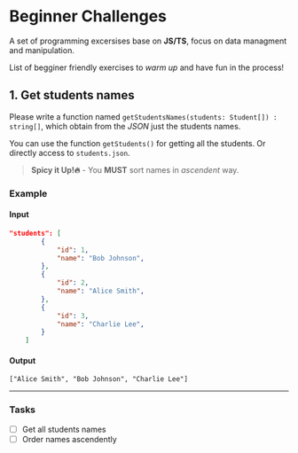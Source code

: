 
# Beginner Challenges

A set of programming excersises base on **JS/TS**, focus on data managment and manipulation.

List of begginer friendly exercises to _warm up_ and have fun in the process!

## 1. Get students names

Please write a function named `getStudentsNames(students: Student[]) : string[]`, which obtain from the _JSON_ just the students names.

You can use the function `getStudents()` for getting all the students.
Or directly access to `students.json`.

 >**Spicy it Up!🔥** - You __MUST__ sort names in _ascendent_ way.

### Example

#### Input

``` JSON
"students": [
        {
            "id": 1,
            "name": "Bob Johnson",
        },
        {
            "id": 2,
            "name": "Alice Smith",
        },
        {
            "id": 3,
            "name": "Charlie Lee",
        }
    ]
```

#### Output

``` TS
["Alice Smith", "Bob Johnson", "Charlie Lee"]
```

---

### Tasks

- [ ] Get all students names
- [ ] Order names ascendently
